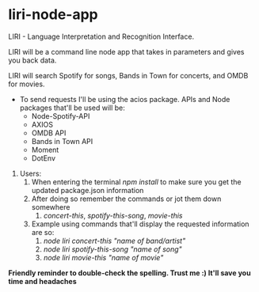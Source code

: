 # liri-node-app
LIRI - Language Interpretation and Recognition Interface. 

LIRI will be a command line node app that takes in parameters and gives you back data.

LIRI will search Spotify for songs, Bands in Town for concerts, and OMDB for movies.

* To send requests I'll be using the acios package. APIs and Node packages that'll be used will be:
    * Node-Spotify-API
    * AXIOS
    * OMDB API
    * Bands in Town API
    * Moment
    * DotEnv

1. Users:
    1. When entering the terminal *npm install* to make sure you get the updated package.json information
    2. After doing so remember the commands or jot them down somewhere
        1. *concert-this*, *spotify-this-song*, *movie-this*
    3. Example using commands that'll display the requested information are so:
        1. *node liri concert-this "name of band/artist"*
        2. *node liri spotify-this-song "name of song"*
        3. *node liri movie-this "name of movie"*

**Friendly reminder to double-check the spelling. Trust me :) It'll save you time and headaches**